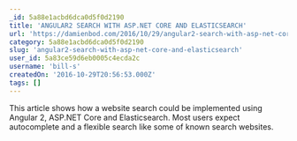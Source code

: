 ```yaml
---
_id: 5a88e1acbd6dca0d5f0d2190
title: 'ANGULAR2 SEARCH WITH ASP.NET CORE AND ELASTICSEARCH'
url: 'https://damienbod.com/2016/10/29/angular2-search-with-asp-net-core-and-elasticsearch/'
category: 5a88e1acbd6dca0d5f0d2190
slug: 'angular2-search-with-asp-net-core-and-elasticsearch'
user_id: 5a83ce59d6eb0005c4ecda2c
username: 'bill-s'
createdOn: '2016-10-29T20:56:53.000Z'
tags: []
---
```


This article shows how a website search could be implemented using Angular 2, ASP.NET Core and Elasticsearch. Most users expect autocomplete and a flexible search like some of known search websites.
